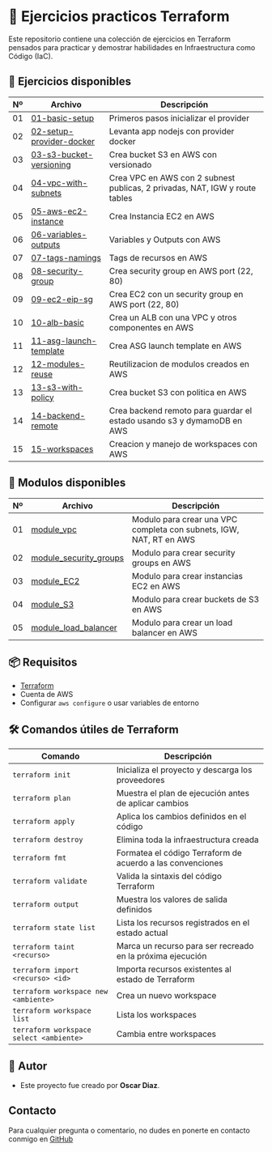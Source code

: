 # 📄 Ejercicios practicos Terraform

Este repositorio contiene una colección de ejercicios en Terraform pensados para practicar y demostrar habilidades en Infraestructura como Código (IaC).

## 📂 Ejercicios disponibles

| Nº | Archivo | Descripción |
|----|---------|-------------|
| 01 | [01-basic-setup](./01-basic-setup/) | Primeros pasos inicializar el provider
| 02 | [02-setup-provider-docker](./02-setup-provider-docker/) | Levanta app nodejs con provider docker
| 03 | [03-s3-bucket-versioning](./03-s3-bucket-versioning/) | Crea bucket S3 en AWS con versionado
| 04 | [04-vpc-with-subnets](./04-vpc-with-subnets/) | Crea VPC en AWS con 2 subnest publicas, 2 privadas, NAT, IGW y route tables
| 05 | [05-aws-ec2-instance](./05-aws-ec2-instance/) | Crea Instancia EC2 en AWS
| 06 | [06-variables-outputs](./06-variables-outputs/) | Variables y Outputs con AWS
| 07 | [07-tags-namings](./07-tags-naming/) | Tags de recursos en AWS
| 08 | [08-security-group](./08-security-group/) | Crea security group en AWS port (22, 80)
| 09 | [09-ec2-eip-sg](./09-ec2-eip-sg/) | Crea EC2 con un security group en AWS port (22, 80)
| 10 | [10-alb-basic](./10-alb-basic/) | Crea un ALB con una VPC y otros componentes en AWS
| 11 | [11-asg-launch-template](./11-asg-launch-template/) | Crea ASG launch template en AWS
| 12 | [12-modules-reuse](./12-modules-reuse/) | Reutilizacion de modulos creados en AWS
| 13 | [13-s3-with-policy](./13-s3-with-policy/) | Crea bucket S3 con politica en AWS
| 14 | [14-backend-remote](./14-backend-remote/) | Crea backend remoto para guardar el estado usando s3 y dymamoDB en AWS
| 15 | [15-workspaces](./15-workspaces/) | Creacion y manejo de workspaces con AWS

## 🧩  Modulos disponibles

| Nº | Archivo | Descripción |
|----|---------|-------------|
| 01 | [module_vpc](./modules/module_vpc/) | Modulo para crear una VPC completa con subnets, IGW, NAT, RT en AWS
| 02 | [module_security_groups](./modules/module_security_groups/) | Modulo para crear security groups en AWS
| 03 | [module_EC2](./modules/module_ec2/) | Modulo para crear instancias EC2 en AWS
| 04 | [module_S3](./modules/module_s3/) | Modulo para crear buckets de S3 en AWS
| 05 | [module_load_balancer](./modules/module_load_balancer/) | Modulo para crear un load balancer en AWS


## 📦 Requisitos

- [Terraform](https://www.terraform.io/)
- Cuenta de AWS
- Configurar `aws configure` o usar variables de entorno

## 🛠️ Comandos útiles de Terraform

| Comando | Descripción |
|--------|-------------|
| `terraform init` | Inicializa el proyecto y descarga los proveedores |
| `terraform plan` | Muestra el plan de ejecución antes de aplicar cambios |
| `terraform apply` | Aplica los cambios definidos en el código |
| `terraform destroy` | Elimina toda la infraestructura creada |
| `terraform fmt` | Formatea el código Terraform de acuerdo a las convenciones |
| `terraform validate` | Valida la sintaxis del código Terraform |
| `terraform output` | Muestra los valores de salida definidos |
| `terraform state list` | Lista los recursos registrados en el estado actual |
| `terraform taint <recurso>` | Marca un recurso para ser recreado en la próxima ejecución |
| `terraform import <recurso> <id>` | Importa recursos existentes al estado de Terraform |
| `terraform workspace new <ambiente>` | Crea un nuevo workspace |
| `terraform workspace list` | Lista los workspaces |
| `terraform workspace select <ambiente>` | Cambia entre workspaces |

## 🙌 Autor

- Este proyecto fue creado por **Oscar Diaz**.

## Contacto

Para cualquier pregunta o comentario, no dudes en ponerte en contacto conmigo en [GitHub](https://github.com/oscarock17)